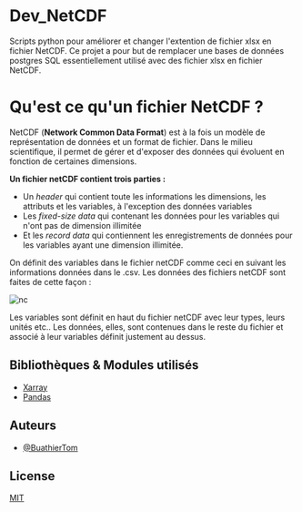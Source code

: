 
# Dev_NetCDF

Scripts python pour améliorer et changer l'extention de fichier xlsx en fichier NetCDF. Ce projet a pour but de remplacer une bases de données postgres SQL essentiellement utilisé avec des fichier xlsx en fichier NetCDF.

# Qu'est ce qu'un fichier NetCDF ?

NetCDF (**Network Common Data Format**) est à la fois un modèle de représentation de données et un format de fichier. Dans le milieu scientifique, il permet de gérer et d'exposer des données qui évoluent en fonction de certaines dimensions. 

**Un fichier netCDF contient trois parties :**
-	Un *header* qui contient toute les informations les dimensions, les attributs et les variables, à l'exception des données variables
-	Les *fixed-size data* qui contenant les données pour les   variables qui n'ont pas de dimension illimitée
-	Et les *record data* qui contiennent les enregistrements de données pour les variables ayant une dimension illimitée.

On définit des variables dans le fichier netCDF comme ceci en suivant les informations données dans le .csv. Les données des fichiers netCDF sont faites de cette façon : 

![nc](https://user-images.githubusercontent.com/97435667/233404512-80776b98-84be-43ed-9735-26beb578efe5.png)

Les variables sont définit en haut du fichier netCDF avec leur types, leurs unités etc.. Les données, elles, sont contenues dans le reste du fichier et associé à leur variables définit justement au dessus.
## Bibliothèques & Modules utilisés

- [Xarray](https://docs.xarray.dev/en/stable/)
- [Pandas](https://pandas.pydata.org/docs/)

## Auteurs

- [@BuathierTom](https://www.github.com/BuathierTom)


## License

[MIT](https://choosealicense.com/licenses/mit/)


